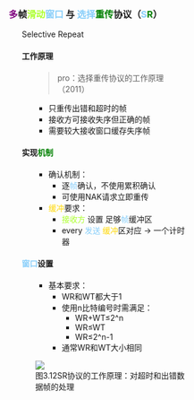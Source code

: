 <div style="float: left; width: 64%; padding: 1%;">

###  <span style="color: purple;">多</span>帧<span style="color: GreenYellow;">滑动</span><span style="color: LightSkyBlue;">窗口</span> 与 <span style="color: LightSkyBlue;">选择</span><span style="color: green;">重传</span>协议（<span style="color: LightSkyBlue;">S</span><span style="color: green;">R</span>）

<ul>

Selective Repeat

#### 工作原理

<ul>

>pro：选择重传协议的工作原理（2011）  

- 只重传出错和超时的帧
- 接收方可接收失序但正确的帧
- 需要较大接收窗口缓存失序帧

</ul>

#### 实现<span style="color: green;">机制</span>

<ul>

- 确认机制：
  - 逐<span style="color: LightSkyBlue;">帧</span>确认，不使用累积确认
  - 可使用NAK请求立即重传
-  <span style="color: Gold;">缓冲</span>要求：
     -  <span style="color: GreenYellow;">接收方</span> 设置 足够<span style="color: LightSkyBlue;">帧</span>缓冲区
     - every <span style="color: LightSkyBlue;">发送</span> <span style="color: Gold;">缓冲</span>区对应 → 一个计时器

</ul>

#### <span style="color: LightSkyBlue;">窗口</span>设置

<ul>

- 基本要求：
  - WR和WT都大于1
  - 使用n比特编号时需满足：
    - WR+WT≤2^n
    - WR≤WT
    - WR≤2^n-1
  - 通常WR和WT大小相同

![](https://cdn-mineru.openxlab.org.cn/model-mineru/prod/de59299ec42c47f7749328137b7d85d10deaadf593f80970a3170cc75da885a2.jpg)  
图3.12SR协议的工作原理：对超时和出错数据帧的处理

</ul>


</div>
<div style="float: right; width: 26%; padding: 1%;">

</div>
<div style="clear: both;"></div>
